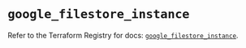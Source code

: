 # `google_filestore_instance`

Refer to the Terraform Registry for docs: [`google_filestore_instance`](https://registry.terraform.io/providers/hashicorp/google-beta/5.24.0/docs/resources/google_filestore_instance).
